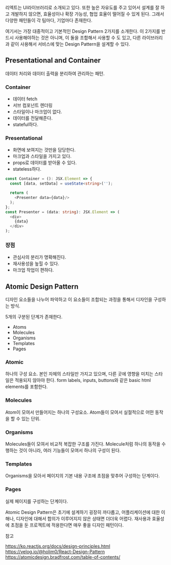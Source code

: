 리엑트는 UI라이브러리로 소개되고 있다. 또한 높은 자유도를 주고 있어서 설계를 잘 하고 개발하지 않으면, 효율성이나 확장 가능성, 협업 효율이 떨어질 수 있게 된다.
그래서 다양한 패턴들이 각 팀마다, 기업마다 존재한다. 

여기서는 가장 대중적이고 기본적인 Design Pattern 2가지를 소개한다. 
이 2가지를 반드시 사용해야하는 것은 아니며, 이 둘을 조합해서 사용할 수 도 있고, 다른 라이브러리과 같이 사용해서 서비스에 맞는 Design Pattern을 설계할 수 있다.

## Presentational and Container 
데이터 처리와 데이터 출력을 분리하여 관리하는 패턴.

### Container
  - 데이터 fetch
  - 서브 컴포넌트 렌더링
  - 스타일이나 마크업이 없다.
  - 데이터를 전달해준다. 
  - stateful하다. 
### Presentational
  - 화면에 보여지는 것만을 담당한다. 
  - 마크업과 스타일을 가지고 있다.
  - props로 데이터를 받아올 수 있다. 
  - stateless하다.


```ts
const Container = (): JSX.Element => {
  const [data, setData] = useState<string>('');

  return (
    <Presenter data={data}/>
  );
};
const Presenter = (data: string): JSX.Element => (
  <div>
    {data}
  </div>
);
```

### 장점
  - 관심사의 분리가 명확해진다. 
  - 재사용성을 높힐 수 있다.
  - 마크업 작업이 편하다.

## Atomic Design Pattern
디자인 요소들을 나누어 파악하고 이 요소들이 조합되는 과정을 통해서 디자인을 구성하는 방식.

5개의 구분된 단계가 존재한다. 
  - Atoms
  - Molecules
  - Organisms
  - Templates
  - Pages

### Atomic
하나의 구성 요소. 본인 자체의 스타일만 가지고 있으며, 다른 곳에 영향을 미치는 스타일은 적용되지 않아야 한다.
form labels, inputs, buttons와 같은 basic html elements를 포함한다.

### Molecules
Atom이 모여서 만들어지는 하나의 구성요소. Atom들이 모여서 실절적으로 어떤 동작을 할 수 있는 단위.

### Organisms
Molecules들이 모여서 비교적 복잡한 구조를 가진다. Molecule처럼 하나의 동작을 수행하는 것이 아니라, 여러 기능들이 모여서 하나의 구성이 된다.

### Templates
Organisms을 모아서 페이지의 기본 내용 구조에 초점을 맞추어 구성하는 단계이다. 

### Pages
실제 페이지를 구성하는 단계이다.

Atomic Design Pattern은 초기에 설계하기 굉장히 까다롭고, 어플리케이션에 대한 이해나, 디자인에 대해서 합의가 이루어지지 않은 상태면 더더욱 어렵다. 
재사용과 효율성에 초점을 둔 프로젝트에 적용한다면 매우 좋을 디자인 패턴이다. 

참고

https://ko.reactjs.org/docs/design-principles.html
https://velog.io/@holim0/React-Design-Pattern
https://atomicdesign.bradfrost.com/table-of-contents/